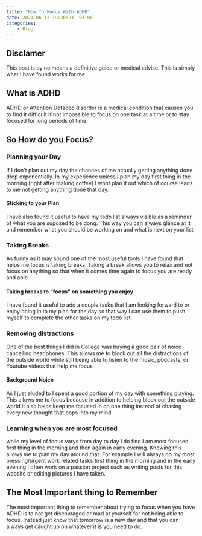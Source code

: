 ```yaml
---
title: "How To Focus With ADHD"
date: 2021-06-12 19:30:23 -04:00
categories:
    - Blog
---
```


## Disclamer
This post is by no means a definitive guide or medical advise. This is simply what I have found works for me.

## What is ADHD
ADHD or Attention Defaced disorder is a medical condition that causes you to find it difficult if not impossible to focus on one task at a time or to stay focused for long periods of time.

## So How do you Focus?
### Planning your Day
If I don't plan out my day the chances of me actually getting anything done drop exponentially. In my experience unless I plan my day first thing in the morning (right after making coffee) I wont plan it out which of course leads to me not getting anything done that day.

#### Sticking to your Plan
I have also found it useful to have my todo list always visible as a reminder of what you are suposed to be dong. This way you can always glance at it and remember what you should be working on and what is next on your list

### Taking Breaks
As funny as it may sound one of the most useful tools I have found that helps me focus is taking breaks. Taking a break allows you to relax and not focus on anything so that when it comes time again to focus you are ready and able.

#### Taking breaks to "focus" on something you enjoy
I have found it useful to add a couple tasks that I am looking forward to or enjoy doing in to my plan for the day so that way I can use them to push myself to complete the other tasks on my todo list.

### Removing distractions
One of the best things I did in College was buying a good pair of noice cancelling headphones. This allows me to block out all the distractions of the outside world while still being able to listen to the music, podcasts, or Youtube videos that help me focus

#### Background Noice
As I just eluded to I spent a good portion of my day with something playing. This allows me to focus because in addition to helping block out the outside world it also helps keep me focused in on one thing instead of chasing every new thought that pops into my mind.

### Learning when you are most focused
while my level of focus varys from day to day I do find I am most focused first thing in the morning and then again in early evening. Knowing this allows me to plan my day around that. For example I will always do my most pressing/urgent work related tasks first thing in the morning and in the early evening I often work on a passion project such as writing posts for this website or editing pictures I have taken.

## The Most Important thing to Remember
The most important thing to remember about trying to focus when you have ADHD is to not get discouraged or mad at yourself for not being able to focus. Instead just know that tomorrow is a new day and that you can always get caught up on whatever it is you need to do.